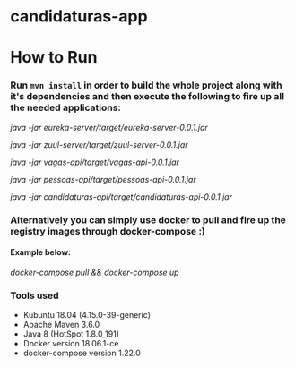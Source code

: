# candidaturas-app

# How to Run

### Run `mvn install` in order to build the whole project along with it's dependencies and then execute the following to fire up all the needed applications:

<em>java -jar eureka-server/target/eureka-server-0.0.1.jar</em>

<em>java -jar zuul-server/target/zuul-server-0.0.1.jar</em>

<em>java -jar vagas-api/target/vagas-api-0.0.1.jar</em>

<em>java -jar pessoas-api/target/pessoas-api-0.0.1.jar</em>

<em>java -jar candidaturas-api/target/candidaturas-api-0.0.1.jar</em>

### Alternatively you can simply use docker to pull and fire up the registry images through docker-compose :)

#### Example below:
<em>docker-compose pull && docker-compose up</em>

### Tools used
* Kubuntu 18.04 (4.15.0-39-generic)
* Apache Maven 3.6.0
* Java 8 (HotSpot 1.8.0_191)
* Docker version 18.06.1-ce
* docker-compose version 1.22.0
